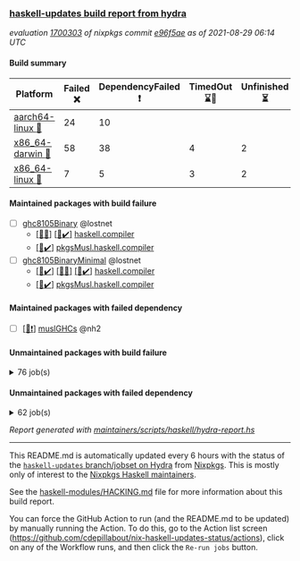 ### [haskell-updates build report from hydra](https://hydra.nixos.org/jobset/nixpkgs/haskell-updates)
*evaluation [1700303](https://hydra.nixos.org/eval/1700303) of nixpkgs commit [e96f5ae](https://github.com/NixOS/nixpkgs/commits/e96f5aea4733f7ad043f95459af47758d9ddb8dd) as of 2021-08-29 06:14 UTC*
#### Build summary

 | Platform | Failed :x: | DependencyFailed :heavy_exclamation_mark: | TimedOut :hourglass::no_entry_sign: | Unfinished :hourglass_flowing_sand: | Success :heavy_check_mark: | 
 | --- | --- | --- | --- | --- | --- | 
 | [aarch64-linux :iphone:](https://hydra.nixos.org/eval/1700303?filter=.aarch64-linux) | 24 | 10 |  |  | 6674 | 
 | [x86_64-darwin :apple:](https://hydra.nixos.org/eval/1700303?filter=.x86_64-darwin) | 58 | 38 | 4 | 2 | 6559 | 
 | [x86_64-linux :penguin:](https://hydra.nixos.org/eval/1700303?filter=.x86_64-linux) | 7 | 5 | 3 | 2 | 6737 | 
#### Maintained packages with build failure
- [ ] [ghc8105Binary](https://hydra.nixos.org/eval/1700303?filter=ghc8105Binary) @lostnet
  - [[:apple::x:]](https://hydra.nixos.org/build/151434656) [[:penguin::heavy_check_mark:]](https://hydra.nixos.org/build/151434636) [haskell.compiler](https://hydra.nixos.org/eval/1700303?filter=haskell.compiler.ghc8105Binary)
  -  [[:penguin::heavy_check_mark:]](https://hydra.nixos.org/build/151434619) [pkgsMusl.haskell.compiler](https://hydra.nixos.org/eval/1700303?filter=pkgsMusl.haskell.compiler.ghc8105Binary)
- [ ] [ghc8105BinaryMinimal](https://hydra.nixos.org/eval/1700303?filter=ghc8105BinaryMinimal) @lostnet
  - [[:iphone::heavy_check_mark:]](https://hydra.nixos.org/build/151434646) [[:apple::x:]](https://hydra.nixos.org/build/151434627) [[:penguin::heavy_check_mark:]](https://hydra.nixos.org/build/151434624) [haskell.compiler](https://hydra.nixos.org/eval/1700303?filter=haskell.compiler.ghc8105BinaryMinimal)
  -   [[:penguin::heavy_check_mark:]](https://hydra.nixos.org/build/151434629) [pkgsMusl.haskell.compiler](https://hydra.nixos.org/eval/1700303?filter=pkgsMusl.haskell.compiler.ghc8105BinaryMinimal)
#### Maintained packages with failed dependency
- [ ] [[:penguin::heavy_exclamation_mark:]](https://hydra.nixos.org/build/151434637) [muslGHCs](https://hydra.nixos.org/eval/1700303?filter=muslGHCs) @nh2
#### Unmaintained packages with build failure
<details><summary>76 job(s) </summary>

- [ ] [[:iphone::heavy_check_mark:]](https://hydra.nixos.org/build/151109171) [[:apple::x:]](https://hydra.nixos.org/build/151094855) [[:penguin::heavy_check_mark:]](https://hydra.nixos.org/build/151093175) [haskellPackages.FractalArt](https://hydra.nixos.org/eval/1700303?filter=haskellPackages.FractalArt) 
- [ ] [[:iphone::x:]](https://hydra.nixos.org/build/151112951) [[:apple::heavy_check_mark:]](https://hydra.nixos.org/build/151098335) [[:penguin::heavy_check_mark:]](https://hydra.nixos.org/build/151097480) [haskellPackages.HsASA](https://hydra.nixos.org/eval/1700303?filter=haskellPackages.HsASA) 
- [ ] [[:iphone::x:]](https://hydra.nixos.org/build/151107342) [[:apple::heavy_check_mark:]](https://hydra.nixos.org/build/151100180) [[:penguin::heavy_check_mark:]](https://hydra.nixos.org/build/151095548) [haskellPackages.OrderedBits](https://hydra.nixos.org/eval/1700303?filter=haskellPackages.OrderedBits) 
- [ ] [[:iphone::x:]](https://hydra.nixos.org/build/151103954) [[:apple::heavy_check_mark:]](https://hydra.nixos.org/build/151111199) [[:penguin::heavy_check_mark:]](https://hydra.nixos.org/build/151100733) [haskellPackages.accelerate-llvm](https://hydra.nixos.org/eval/1700303?filter=haskellPackages.accelerate-llvm) 
- [ ] [[:iphone::x:]](https://hydra.nixos.org/build/151092906) [[:apple::heavy_check_mark:]](https://hydra.nixos.org/build/151107759) [[:penguin::heavy_check_mark:]](https://hydra.nixos.org/build/151106604) [haskellPackages.cdar-mBound](https://hydra.nixos.org/eval/1700303?filter=haskellPackages.cdar-mBound) 
- [ ] [[:iphone::heavy_check_mark:]](https://hydra.nixos.org/build/151100383) [[:apple::x:]](https://hydra.nixos.org/build/151107859) [[:penguin::heavy_check_mark:]](https://hydra.nixos.org/build/151107645) [haskellPackages.chiphunk](https://hydra.nixos.org/eval/1700303?filter=haskellPackages.chiphunk) 
- [ ] [[:iphone::x:]](https://hydra.nixos.org/build/151093869) [[:apple::x:]](https://hydra.nixos.org/build/151100085) [[:penguin::x:]](https://hydra.nixos.org/build/151106334) [haskellPackages.dhall-csv](https://hydra.nixos.org/eval/1700303?filter=haskellPackages.dhall-csv) 
- [ ] [[:iphone::x:]](https://hydra.nixos.org/build/151106209) [[:apple::x:]](https://hydra.nixos.org/build/151099646) [[:penguin::x:]](https://hydra.nixos.org/build/151108624) [haskellPackages.dhall-toml](https://hydra.nixos.org/eval/1700303?filter=haskellPackages.dhall-toml) 
- [ ] [[:iphone::heavy_check_mark:]](https://hydra.nixos.org/build/151093365) [[:apple::x:]](https://hydra.nixos.org/build/151093964) [[:penguin::heavy_check_mark:]](https://hydra.nixos.org/build/151105456) [haskellPackages.di-core](https://hydra.nixos.org/eval/1700303?filter=haskellPackages.di-core) 
- [ ] [[:iphone::heavy_check_mark:]](https://hydra.nixos.org/build/151105473) [[:apple::x:]](https://hydra.nixos.org/build/151093367) [[:penguin::heavy_check_mark:]](https://hydra.nixos.org/build/151104706) [haskellPackages.discount](https://hydra.nixos.org/eval/1700303?filter=haskellPackages.discount) 
- [ ] [[:iphone::heavy_check_mark:]](https://hydra.nixos.org/build/151111984) [[:apple::x:]](https://hydra.nixos.org/build/151102467) [[:penguin::heavy_check_mark:]](https://hydra.nixos.org/build/151093977) [haskellPackages.diskhash](https://hydra.nixos.org/eval/1700303?filter=haskellPackages.diskhash) 
- [ ] [[:iphone::x:]](https://hydra.nixos.org/build/151103531) [[:apple::heavy_check_mark:]](https://hydra.nixos.org/build/151105821) [[:penguin::heavy_check_mark:]](https://hydra.nixos.org/build/151095131) [haskellPackages.dormouse-uri](https://hydra.nixos.org/eval/1700303?filter=haskellPackages.dormouse-uri) 
- [ ] [[:iphone::x:]](https://hydra.nixos.org/build/151100041) [[:apple::x:]](https://hydra.nixos.org/build/151112447) [[:penguin::heavy_check_mark:]](https://hydra.nixos.org/build/151110270) [haskellPackages.easytensor](https://hydra.nixos.org/eval/1700303?filter=haskellPackages.easytensor) 
- [ ] [[:iphone::heavy_check_mark:]](https://hydra.nixos.org/build/151092816) [[:apple::x:]](https://hydra.nixos.org/build/151094208) [[:penguin::heavy_check_mark:]](https://hydra.nixos.org/build/151102910) [haskellPackages.epub-tools](https://hydra.nixos.org/eval/1700303?filter=haskellPackages.epub-tools) 
- [ ] [[:iphone::heavy_check_mark:]](https://hydra.nixos.org/build/151093767) [[:apple::x:]](https://hydra.nixos.org/build/151112857) [[:penguin::heavy_check_mark:]](https://hydra.nixos.org/build/151093184) [haskellPackages.exinst](https://hydra.nixos.org/eval/1700303?filter=haskellPackages.exinst) 
- [ ] [[:iphone::heavy_check_mark:]](https://hydra.nixos.org/build/151093252) [[:apple::x:]](https://hydra.nixos.org/build/151101237) [[:penguin::heavy_check_mark:]](https://hydra.nixos.org/build/151108534) [haskellPackages.float128](https://hydra.nixos.org/eval/1700303?filter=haskellPackages.float128) 
- [ ] [[:iphone::x:]](https://hydra.nixos.org/build/151096171) [[:apple::heavy_check_mark:]](https://hydra.nixos.org/build/151111110) [[:penguin::heavy_check_mark:]](https://hydra.nixos.org/build/151097533) [haskellPackages.freetype2](https://hydra.nixos.org/eval/1700303?filter=haskellPackages.freetype2) 
- [ ] [[:iphone::heavy_check_mark:]](https://hydra.nixos.org/build/151099509) [[:apple::x:]](https://hydra.nixos.org/build/151099008) [[:penguin::heavy_check_mark:]](https://hydra.nixos.org/build/151110070) [haskellPackages.gi-gdkx11](https://hydra.nixos.org/eval/1700303?filter=haskellPackages.gi-gdkx11) 
- [ ] [[:iphone::x:]](https://hydra.nixos.org/build/151096511) [[:penguin::heavy_check_mark:]](https://hydra.nixos.org/build/151101275) [haskellPackages.gnome-keyring](https://hydra.nixos.org/eval/1700303?filter=haskellPackages.gnome-keyring) 
- [ ] [[:iphone::heavy_check_mark:]](https://hydra.nixos.org/build/151104782) [[:apple::x:]](https://hydra.nixos.org/build/151102203) [[:penguin::heavy_check_mark:]](https://hydra.nixos.org/build/151105421) [haskellPackages.gtk-traymanager](https://hydra.nixos.org/eval/1700303?filter=haskellPackages.gtk-traymanager) 
- [ ] [[:iphone::heavy_check_mark:]](https://hydra.nixos.org/build/151101079) [[:apple::x:]](https://hydra.nixos.org/build/151095524) [[:penguin::heavy_check_mark:]](https://hydra.nixos.org/build/151104883) [haskellPackages.hamid](https://hydra.nixos.org/eval/1700303?filter=haskellPackages.hamid) 
- [ ] [[:iphone::heavy_check_mark:]](https://hydra.nixos.org/build/151107964) [[:apple::x:]](https://hydra.nixos.org/build/151110784) [[:penguin::heavy_check_mark:]](https://hydra.nixos.org/build/151112678) [haskellPackages.hid](https://hydra.nixos.org/eval/1700303?filter=haskellPackages.hid) 
- [ ] [[:iphone::heavy_check_mark:]](https://hydra.nixos.org/build/151112451) [[:apple::x:]](https://hydra.nixos.org/build/151100571) [[:penguin::heavy_check_mark:]](https://hydra.nixos.org/build/151097864) [haskellPackages.higher-leveldb](https://hydra.nixos.org/eval/1700303?filter=haskellPackages.higher-leveldb) 
- [ ] [[:iphone::heavy_check_mark:]](https://hydra.nixos.org/build/151096087) [[:apple::x:]](https://hydra.nixos.org/build/151096166) [[:penguin::heavy_check_mark:]](https://hydra.nixos.org/build/151093296) [haskellPackages.highlight](https://hydra.nixos.org/eval/1700303?filter=haskellPackages.highlight) 
- [ ] [[:iphone::heavy_check_mark:]](https://hydra.nixos.org/build/151096863) [[:apple::x:]](https://hydra.nixos.org/build/151096447) [[:penguin::heavy_check_mark:]](https://hydra.nixos.org/build/151109428) [haskellPackages.hmatrix-morpheus](https://hydra.nixos.org/eval/1700303?filter=haskellPackages.hmatrix-morpheus) 
- [ ] [[:iphone::heavy_check_mark:]](https://hydra.nixos.org/build/151094826) [[:apple::x:]](https://hydra.nixos.org/build/151101453) [[:penguin::heavy_check_mark:]](https://hydra.nixos.org/build/151103406) [haskellPackages.hmidi](https://hydra.nixos.org/eval/1700303?filter=haskellPackages.hmidi) 
- [ ] [[:iphone::x:]](https://hydra.nixos.org/build/151093273) [[:apple::heavy_check_mark:]](https://hydra.nixos.org/build/151111306) [[:penguin::heavy_check_mark:]](https://hydra.nixos.org/build/151099836) [haskellPackages.hq](https://hydra.nixos.org/eval/1700303?filter=haskellPackages.hq) 
- [ ] [[:iphone::heavy_check_mark:]](https://hydra.nixos.org/build/151095288) [[:apple::x:]](https://hydra.nixos.org/build/151107247) [[:penguin::heavy_check_mark:]](https://hydra.nixos.org/build/151106651) [haskellPackages.hs](https://hydra.nixos.org/eval/1700303?filter=haskellPackages.hs) 
- [ ] [[:iphone::heavy_check_mark:]](https://hydra.nixos.org/build/151108923) [[:apple::x:]](https://hydra.nixos.org/build/151111281) [[:penguin::heavy_check_mark:]](https://hydra.nixos.org/build/151108946) [haskellPackages.hsshellscript](https://hydra.nixos.org/eval/1700303?filter=haskellPackages.hsshellscript) 
- [ ] [[:iphone::heavy_check_mark:]](https://hydra.nixos.org/build/151107079) [[:apple::x:]](https://hydra.nixos.org/build/151093648) [[:penguin::heavy_check_mark:]](https://hydra.nixos.org/build/151096806) [haskellPackages.hssourceinfo](https://hydra.nixos.org/eval/1700303?filter=haskellPackages.hssourceinfo) 
- [ ] [[:iphone::heavy_check_mark:]](https://hydra.nixos.org/build/151111147) [[:apple::x:]](https://hydra.nixos.org/build/151094415) [[:penguin::heavy_check_mark:]](https://hydra.nixos.org/build/151099013) [haskellPackages.huckleberry](https://hydra.nixos.org/eval/1700303?filter=haskellPackages.huckleberry) 
- [ ] [[:iphone::heavy_check_mark:]](https://hydra.nixos.org/build/151094080) [[:apple::x:]](https://hydra.nixos.org/build/151100889) [[:penguin::heavy_check_mark:]](https://hydra.nixos.org/build/151104900) [haskellPackages.ipcvar](https://hydra.nixos.org/eval/1700303?filter=haskellPackages.ipcvar) 
- [ ] [[:iphone::x:]](https://hydra.nixos.org/build/151103512) [[:apple::x:]](https://hydra.nixos.org/build/151099949) [[:penguin::x:]](https://hydra.nixos.org/build/151109797) [haskellPackages.isocline](https://hydra.nixos.org/eval/1700303?filter=haskellPackages.isocline) 
- [ ] [[:iphone::heavy_check_mark:]](https://hydra.nixos.org/build/151104031) [[:apple::x:]](https://hydra.nixos.org/build/151099975) [[:penguin::heavy_check_mark:]](https://hydra.nixos.org/build/151102381) [haskellPackages.junit-xml](https://hydra.nixos.org/eval/1700303?filter=haskellPackages.junit-xml) 
- [ ] [[:iphone::heavy_check_mark:]](https://hydra.nixos.org/build/151102077) [[:apple::x:]](https://hydra.nixos.org/build/151097961) [[:penguin::heavy_check_mark:]](https://hydra.nixos.org/build/151109431) [haskellPackages.keep-alive](https://hydra.nixos.org/eval/1700303?filter=haskellPackages.keep-alive) 
- [ ] [[:iphone::heavy_check_mark:]](https://hydra.nixos.org/build/151096165) [[:apple::x:]](https://hydra.nixos.org/build/151106297) [[:penguin::heavy_check_mark:]](https://hydra.nixos.org/build/151108581) [haskellPackages.leveldb-haskell-fork](https://hydra.nixos.org/eval/1700303?filter=haskellPackages.leveldb-haskell-fork) 
- [ ] [[:iphone::x:]](https://hydra.nixos.org/build/151095765) [[:apple::heavy_check_mark:]](https://hydra.nixos.org/build/151100885) [[:penguin::heavy_check_mark:]](https://hydra.nixos.org/build/151104787) [haskellPackages.libBF](https://hydra.nixos.org/eval/1700303?filter=haskellPackages.libBF) 
- [ ] [[:iphone::heavy_check_mark:]](https://hydra.nixos.org/build/151095383) [[:apple::x:]](https://hydra.nixos.org/build/151102875) [[:penguin::heavy_check_mark:]](https://hydra.nixos.org/build/151097956) [haskellPackages.loc](https://hydra.nixos.org/eval/1700303?filter=haskellPackages.loc) 
- [ ] [[:iphone::x:]](https://hydra.nixos.org/build/151101239) [[:apple::heavy_check_mark:]](https://hydra.nixos.org/build/151105263) [[:penguin::heavy_check_mark:]](https://hydra.nixos.org/build/151095202) [haskellPackages.long-double](https://hydra.nixos.org/eval/1700303?filter=haskellPackages.long-double) 
- [ ] [[:iphone::heavy_check_mark:]](https://hydra.nixos.org/build/151106906) [[:apple::x:]](https://hydra.nixos.org/build/151106826) [[:penguin::heavy_check_mark:]](https://hydra.nixos.org/build/151112719) [haskellPackages.mediawiki2latex](https://hydra.nixos.org/eval/1700303?filter=haskellPackages.mediawiki2latex) 
- [ ] [[:iphone::heavy_check_mark:]](https://hydra.nixos.org/build/151103079) [[:apple::x:]](https://hydra.nixos.org/build/151099128) [[:penguin::heavy_check_mark:]](https://hydra.nixos.org/build/151106367) [haskellPackages.mercury-api](https://hydra.nixos.org/eval/1700303?filter=haskellPackages.mercury-api) 
- [ ] [[:iphone::heavy_check_mark:]](https://hydra.nixos.org/build/151095102) [[:apple::x:]](https://hydra.nixos.org/build/151103689) [[:penguin::heavy_check_mark:]](https://hydra.nixos.org/build/151101513) [haskellPackages.nano-cryptr](https://hydra.nixos.org/eval/1700303?filter=haskellPackages.nano-cryptr) 
- [ ] [[:iphone::x:]](https://hydra.nixos.org/build/151096500) [[:apple::heavy_check_mark:]](https://hydra.nixos.org/build/151100655) [[:penguin::heavy_check_mark:]](https://hydra.nixos.org/build/151100426) [haskellPackages.nlopt-haskell](https://hydra.nixos.org/eval/1700303?filter=haskellPackages.nlopt-haskell) 
- [ ] [[:iphone::heavy_check_mark:]](https://hydra.nixos.org/build/151107622) [[:apple::x:]](https://hydra.nixos.org/build/151095258) [[:penguin::heavy_check_mark:]](https://hydra.nixos.org/build/151105124) [haskellPackages.opencv](https://hydra.nixos.org/eval/1700303?filter=haskellPackages.opencv) 
- [ ] [[:iphone::heavy_check_mark:]](https://hydra.nixos.org/build/151094935) [[:apple::x:]](https://hydra.nixos.org/build/151100802) [[:penguin::heavy_check_mark:]](https://hydra.nixos.org/build/151093253) [haskellPackages.persistent-pagination](https://hydra.nixos.org/eval/1700303?filter=haskellPackages.persistent-pagination) 
- [ ] [[:iphone::x:]](https://hydra.nixos.org/build/151098743) [[:apple::heavy_check_mark:]](https://hydra.nixos.org/build/151112607) [[:penguin::heavy_check_mark:]](https://hydra.nixos.org/build/151096134) [haskellPackages.picosat](https://hydra.nixos.org/eval/1700303?filter=haskellPackages.picosat) 
- [ ] [[:iphone::heavy_check_mark:]](https://hydra.nixos.org/build/151100352) [[:apple::x:]](https://hydra.nixos.org/build/151110787) [[:penguin::heavy_check_mark:]](https://hydra.nixos.org/build/151111937) [haskellPackages.ping-wrapper](https://hydra.nixos.org/eval/1700303?filter=haskellPackages.ping-wrapper) 
- [ ] [[:iphone::heavy_check_mark:]](https://hydra.nixos.org/build/151100222) [[:apple::x:]](https://hydra.nixos.org/build/151096621) [[:penguin::heavy_check_mark:]](https://hydra.nixos.org/build/151111410) [haskellPackages.pipes-zlib](https://hydra.nixos.org/eval/1700303?filter=haskellPackages.pipes-zlib) 
- [ ] [[:iphone::x:]](https://hydra.nixos.org/build/151100228) [[:apple::heavy_check_mark:]](https://hydra.nixos.org/build/151107911) [[:penguin::heavy_check_mark:]](https://hydra.nixos.org/build/151101577) [haskellPackages.poker](https://hydra.nixos.org/eval/1700303?filter=haskellPackages.poker) 
- [ ] [[:iphone::heavy_check_mark:]](https://hydra.nixos.org/build/151093514) [[:apple::x:]](https://hydra.nixos.org/build/151098169) [[:penguin::heavy_check_mark:]](https://hydra.nixos.org/build/151093570) [haskellPackages.posix-socket](https://hydra.nixos.org/eval/1700303?filter=haskellPackages.posix-socket) 
- [ ] [[:iphone::heavy_check_mark:]](https://hydra.nixos.org/build/151093621) [[:apple::x:]](https://hydra.nixos.org/build/151099564) [[:penguin::heavy_check_mark:]](https://hydra.nixos.org/build/151099454) [haskellPackages.posix-timer](https://hydra.nixos.org/eval/1700303?filter=haskellPackages.posix-timer) 
- [ ] [[:iphone::heavy_check_mark:]](https://hydra.nixos.org/build/151105375) [[:apple::x:]](https://hydra.nixos.org/build/151095004) [[:penguin::heavy_check_mark:]](https://hydra.nixos.org/build/151109340) [haskellPackages.pthread](https://hydra.nixos.org/eval/1700303?filter=haskellPackages.pthread) 
- [ ] [[:iphone::x:]](https://hydra.nixos.org/build/151104712) [[:apple::heavy_check_mark:]](https://hydra.nixos.org/build/151108151) [[:penguin::heavy_check_mark:]](https://hydra.nixos.org/build/151098440) [haskellPackages.ptr-poker](https://hydra.nixos.org/eval/1700303?filter=haskellPackages.ptr-poker) 
- [ ] [[:iphone::heavy_check_mark:]](https://hydra.nixos.org/build/151111437) [[:apple::x:]](https://hydra.nixos.org/build/151109255) [[:penguin::heavy_check_mark:]](https://hydra.nixos.org/build/151097199) [haskellPackages.sandwich-webdriver](https://hydra.nixos.org/eval/1700303?filter=haskellPackages.sandwich-webdriver) 
- [ ] [[:iphone::heavy_check_mark:]](https://hydra.nixos.org/build/151106613) [[:apple::x:]](https://hydra.nixos.org/build/151107110) [[:penguin::heavy_check_mark:]](https://hydra.nixos.org/build/151110185) [haskellPackages.sdp](https://hydra.nixos.org/eval/1700303?filter=haskellPackages.sdp) 
- [ ] [[:iphone::heavy_check_mark:]](https://hydra.nixos.org/build/151104568) [[:apple::x:]](https://hydra.nixos.org/build/151100371) [[:penguin::heavy_check_mark:]](https://hydra.nixos.org/build/151109965) [haskellPackages.select](https://hydra.nixos.org/eval/1700303?filter=haskellPackages.select) 
- [ ] [[:iphone::heavy_check_mark:]](https://hydra.nixos.org/build/151101283) [[:apple::x:]](https://hydra.nixos.org/build/151096172) [[:penguin::heavy_check_mark:]](https://hydra.nixos.org/build/151109353) [haskellPackages.sequence-formats](https://hydra.nixos.org/eval/1700303?filter=haskellPackages.sequence-formats) 
- [ ] [[:iphone::heavy_check_mark:]](https://hydra.nixos.org/build/151103524) [[:apple::x:]](https://hydra.nixos.org/build/151101187) [[:penguin::heavy_check_mark:]](https://hydra.nixos.org/build/151111311) [haskellPackages.shared-memory](https://hydra.nixos.org/eval/1700303?filter=haskellPackages.shared-memory) 
- [ ] [[:iphone::heavy_check_mark:]](https://hydra.nixos.org/build/151100070) [[:apple::heavy_check_mark:]](https://hydra.nixos.org/build/151095691) [[:penguin::x:]](https://hydra.nixos.org/build/151108045) [haskellPackages.squeeze](https://hydra.nixos.org/eval/1700303?filter=haskellPackages.squeeze) 
- [ ] [[:iphone::heavy_check_mark:]](https://hydra.nixos.org/build/151110199) [[:apple::heavy_check_mark:]](https://hydra.nixos.org/build/151107289) [[:penguin::x:]](https://hydra.nixos.org/build/151095417) [haskellPackages.stm-queue](https://hydra.nixos.org/eval/1700303?filter=haskellPackages.stm-queue) 
- [ ] [[:iphone::heavy_check_mark:]](https://hydra.nixos.org/build/151110378) [[:apple::x:]](https://hydra.nixos.org/build/151101357) [[:penguin::heavy_check_mark:]](https://hydra.nixos.org/build/151100946) [haskellPackages.sysinfo](https://hydra.nixos.org/eval/1700303?filter=haskellPackages.sysinfo) 
- [ ] [[:iphone::heavy_check_mark:]](https://hydra.nixos.org/build/151111726) [[:apple::x:]](https://hydra.nixos.org/build/151112480) [[:penguin::heavy_check_mark:]](https://hydra.nixos.org/build/151094721) [haskellPackages.tailfile-hinotify](https://hydra.nixos.org/eval/1700303?filter=haskellPackages.tailfile-hinotify) 
- [ ] [[:iphone::heavy_check_mark:]](https://hydra.nixos.org/build/151111896) [[:apple::x:]](https://hydra.nixos.org/build/151112649) [[:penguin::heavy_check_mark:]](https://hydra.nixos.org/build/151108561) [haskellPackages.thyme](https://hydra.nixos.org/eval/1700303?filter=haskellPackages.thyme) 
- [ ] [[:iphone::x:]](https://hydra.nixos.org/build/151108385) [[:apple::x:]](https://hydra.nixos.org/build/151102016) [[:penguin::x:]](https://hydra.nixos.org/build/151104669) [haskellPackages.ticket-management](https://hydra.nixos.org/eval/1700303?filter=haskellPackages.ticket-management) 
- [ ] [[:iphone::x:]](https://hydra.nixos.org/build/151097518) [[:apple::heavy_check_mark:]](https://hydra.nixos.org/build/151107629) [[:penguin::heavy_check_mark:]](https://hydra.nixos.org/build/151104498) [haskellPackages.type-natural](https://hydra.nixos.org/eval/1700303?filter=haskellPackages.type-natural) 
- [ ] [[:iphone::heavy_check_mark:]](https://hydra.nixos.org/build/151095582) [[:apple::x:]](https://hydra.nixos.org/build/151104344) [[:penguin::heavy_check_mark:]](https://hydra.nixos.org/build/151099596) [haskellPackages.tz](https://hydra.nixos.org/eval/1700303?filter=haskellPackages.tz) 
- [ ] [[:iphone::x:]](https://hydra.nixos.org/build/151109360) [[:apple::heavy_check_mark:]](https://hydra.nixos.org/build/151109409) [[:penguin::heavy_check_mark:]](https://hydra.nixos.org/build/151106683) [haskellPackages.unicode-properties](https://hydra.nixos.org/eval/1700303?filter=haskellPackages.unicode-properties) 
- [ ] [[:iphone::x:]](https://hydra.nixos.org/build/151106781) [[:apple::heavy_check_mark:]](https://hydra.nixos.org/build/151110196) [[:penguin::heavy_check_mark:]](https://hydra.nixos.org/build/151099139) [haskellPackages.wiringPi](https://hydra.nixos.org/eval/1700303?filter=haskellPackages.wiringPi) 
- [ ] [[:iphone::heavy_check_mark:]](https://hydra.nixos.org/build/151094244) [[:apple::x:]](https://hydra.nixos.org/build/151108130) [[:penguin::heavy_check_mark:]](https://hydra.nixos.org/build/151105153) [tests.haskell.writers](https://hydra.nixos.org/eval/1700303?filter=tests.haskell.writers) 
- [ ] [[:iphone::x:]](https://hydra.nixos.org/build/151111140) [[:apple::heavy_check_mark:]](https://hydra.nixos.org/build/151104824) [[:penguin::heavy_check_mark:]](https://hydra.nixos.org/build/151095824) [haskellPackages.x86-64bit](https://hydra.nixos.org/eval/1700303?filter=haskellPackages.x86-64bit) 
- [ ] [[:iphone::heavy_check_mark:]](https://hydra.nixos.org/build/151106440) [[:apple::x:]](https://hydra.nixos.org/build/151099299) [[:penguin::heavy_check_mark:]](https://hydra.nixos.org/build/151104976) [haskellPackages.xmonad-utils](https://hydra.nixos.org/eval/1700303?filter=haskellPackages.xmonad-utils) 
- [ ] [[:iphone::x:]](https://hydra.nixos.org/build/151100815) [[:apple::x:]](https://hydra.nixos.org/build/151094391) [[:penguin::x:]](https://hydra.nixos.org/build/151102611) [haskellPackages.yapb](https://hydra.nixos.org/eval/1700303?filter=haskellPackages.yapb) 
- [ ] [[:iphone::heavy_check_mark:]](https://hydra.nixos.org/build/151109499) [[:apple::x:]](https://hydra.nixos.org/build/151112592) [[:penguin::heavy_check_mark:]](https://hydra.nixos.org/build/151104444) [haskellPackages.yoga](https://hydra.nixos.org/eval/1700303?filter=haskellPackages.yoga) 
- [ ] [[:iphone::heavy_check_mark:]](https://hydra.nixos.org/build/151112280) [[:apple::x:]](https://hydra.nixos.org/build/151104093) [[:penguin::heavy_check_mark:]](https://hydra.nixos.org/build/151093674) [haskellPackages.zip](https://hydra.nixos.org/eval/1700303?filter=haskellPackages.zip) 
- [ ] [[:iphone::heavy_check_mark:]](https://hydra.nixos.org/build/151095652) [[:apple::x:]](https://hydra.nixos.org/build/151112734) [[:penguin::heavy_check_mark:]](https://hydra.nixos.org/build/151102151) [haskellPackages.zot](https://hydra.nixos.org/eval/1700303?filter=haskellPackages.zot) 
- [ ] [[:iphone::heavy_check_mark:]](https://hydra.nixos.org/build/151099343) [[:apple::x:]](https://hydra.nixos.org/build/151095477) [[:penguin::heavy_check_mark:]](https://hydra.nixos.org/build/151093689) [haskellPackages.zxcvbn-c](https://hydra.nixos.org/eval/1700303?filter=haskellPackages.zxcvbn-c) 
</details>

#### Unmaintained packages with failed dependency
<details><summary>62 job(s) </summary>

- [ ] [[:iphone::heavy_exclamation_mark:]](https://hydra.nixos.org/build/151095536) [[:apple::heavy_check_mark:]](https://hydra.nixos.org/build/151110991) [[:penguin::heavy_check_mark:]](https://hydra.nixos.org/build/151093756) [haskellPackages.PrimitiveArray](https://hydra.nixos.org/eval/1700303?filter=haskellPackages.PrimitiveArray) 
- [ ] [[:iphone::heavy_check_mark:]](https://hydra.nixos.org/build/151108453) [[:apple::heavy_exclamation_mark:]](https://hydra.nixos.org/build/151100007) [[:penguin::heavy_check_mark:]](https://hydra.nixos.org/build/151100470) [haskellPackages.antiope-es](https://hydra.nixos.org/eval/1700303?filter=haskellPackages.antiope-es) 
- [ ] [[:iphone::heavy_check_mark:]](https://hydra.nixos.org/build/151095305) [[:apple::heavy_exclamation_mark:]](https://hydra.nixos.org/build/151108027) [[:penguin::heavy_check_mark:]](https://hydra.nixos.org/build/151100389) [haskellPackages.di](https://hydra.nixos.org/eval/1700303?filter=haskellPackages.di) 
- [ ] [[:iphone::heavy_check_mark:]](https://hydra.nixos.org/build/151103909) [[:apple::heavy_exclamation_mark:]](https://hydra.nixos.org/build/151098998) [[:penguin::heavy_check_mark:]](https://hydra.nixos.org/build/151096471) [haskellPackages.di-df1](https://hydra.nixos.org/eval/1700303?filter=haskellPackages.di-df1) 
- [ ] [[:iphone::heavy_check_mark:]](https://hydra.nixos.org/build/151098131) [[:apple::heavy_exclamation_mark:]](https://hydra.nixos.org/build/151094804) [[:penguin::heavy_check_mark:]](https://hydra.nixos.org/build/151094128) [haskellPackages.di-handle](https://hydra.nixos.org/eval/1700303?filter=haskellPackages.di-handle) 
- [ ] [[:iphone::heavy_check_mark:]](https://hydra.nixos.org/build/151110220) [[:apple::heavy_exclamation_mark:]](https://hydra.nixos.org/build/151099834) [[:penguin::heavy_check_mark:]](https://hydra.nixos.org/build/151097752) [haskellPackages.di-monad](https://hydra.nixos.org/eval/1700303?filter=haskellPackages.di-monad) 
- [ ] [[:iphone::heavy_exclamation_mark:]](https://hydra.nixos.org/build/151098305) [[:apple::heavy_check_mark:]](https://hydra.nixos.org/build/151093388) [[:penguin::heavy_check_mark:]](https://hydra.nixos.org/build/151103020) [haskellPackages.dormouse-client](https://hydra.nixos.org/eval/1700303?filter=haskellPackages.dormouse-client) 
- [ ] [[:iphone::heavy_exclamation_mark:]](https://hydra.nixos.org/build/151101680) [[:apple::heavy_exclamation_mark:]](https://hydra.nixos.org/build/151109610) [[:penguin::heavy_check_mark:]](https://hydra.nixos.org/build/151099921) [haskellPackages.easytensor-vulkan](https://hydra.nixos.org/eval/1700303?filter=haskellPackages.easytensor-vulkan) 
- [ ] [[:iphone::heavy_check_mark:]](https://hydra.nixos.org/build/151093415) [[:apple::heavy_exclamation_mark:]](https://hydra.nixos.org/build/151108554) [[:penguin::heavy_check_mark:]](https://hydra.nixos.org/build/151105986) [haskellPackages.exinst-aeson](https://hydra.nixos.org/eval/1700303?filter=haskellPackages.exinst-aeson) 
- [ ] [[:iphone::heavy_check_mark:]](https://hydra.nixos.org/build/151109101) [[:apple::heavy_exclamation_mark:]](https://hydra.nixos.org/build/151103397) [[:penguin::heavy_check_mark:]](https://hydra.nixos.org/build/151112489) [haskellPackages.exinst-bytes](https://hydra.nixos.org/eval/1700303?filter=haskellPackages.exinst-bytes) 
- [ ] [[:iphone::heavy_check_mark:]](https://hydra.nixos.org/build/151106351) [[:apple::heavy_exclamation_mark:]](https://hydra.nixos.org/build/151106894) [[:penguin::heavy_check_mark:]](https://hydra.nixos.org/build/151108434) [haskellPackages.exinst-cereal](https://hydra.nixos.org/eval/1700303?filter=haskellPackages.exinst-cereal) 
- [ ] [[:iphone::heavy_check_mark:]](https://hydra.nixos.org/build/151112383) [[:apple::heavy_exclamation_mark:]](https://hydra.nixos.org/build/151102253) [[:penguin::heavy_check_mark:]](https://hydra.nixos.org/build/151094873) [haskellPackages.exinst-serialise](https://hydra.nixos.org/eval/1700303?filter=haskellPackages.exinst-serialise) 
- [ ] [[:iphone::heavy_check_mark:]](https://hydra.nixos.org/build/151107986) [[:apple::heavy_exclamation_mark:]](https://hydra.nixos.org/build/151096793) [[:penguin::heavy_check_mark:]](https://hydra.nixos.org/build/151111524) [haskellPackages.fastparser](https://hydra.nixos.org/eval/1700303?filter=haskellPackages.fastparser) 
- [ ] [hello](https://hydra.nixos.org/eval/1700303?filter=hello) 
  - [[:iphone::heavy_check_mark:]](https://hydra.nixos.org/build/151107384) [[:apple::heavy_check_mark:]](https://hydra.nixos.org/build/151105992) [[:penguin::heavy_check_mark:]](https://hydra.nixos.org/build/151097109) [haskellPackages](https://hydra.nixos.org/eval/1700303?filter=haskellPackages.hello)
  -   [[:penguin::heavy_exclamation_mark:]](https://hydra.nixos.org/build/151434650) [pkgsMusl.haskellPackages](https://hydra.nixos.org/eval/1700303?filter=pkgsMusl.haskellPackages.hello)
  -   [[:penguin::heavy_check_mark:]](https://hydra.nixos.org/build/151101899) [pkgsStatic.haskell.packages.integer-simple.ghc8107](https://hydra.nixos.org/eval/1700303?filter=pkgsStatic.haskell.packages.integer-simple.ghc8107.hello)
- [ ] [[:iphone::heavy_exclamation_mark:]](https://hydra.nixos.org/build/151110069) [[:apple::heavy_check_mark:]](https://hydra.nixos.org/build/151111582) [[:penguin::heavy_check_mark:]](https://hydra.nixos.org/build/151111971) [haskellPackages.hmatrix-nlopt](https://hydra.nixos.org/eval/1700303?filter=haskellPackages.hmatrix-nlopt) 
- [ ] [[:iphone::heavy_exclamation_mark:]](https://hydra.nixos.org/build/151103181) [[:apple::heavy_check_mark:]](https://hydra.nixos.org/build/151098609) [[:penguin::heavy_check_mark:]](https://hydra.nixos.org/build/151102107) [haskellPackages.jsonifier](https://hydra.nixos.org/eval/1700303?filter=haskellPackages.jsonifier) 
- [ ] [[:iphone::heavy_check_mark:]](https://hydra.nixos.org/build/151098814) [[:apple::heavy_exclamation_mark:]](https://hydra.nixos.org/build/151103484) [[:penguin::heavy_check_mark:]](https://hydra.nixos.org/build/151098861) [haskellPackages.keenser](https://hydra.nixos.org/eval/1700303?filter=haskellPackages.keenser) 
- [ ] [lens](https://hydra.nixos.org/eval/1700303?filter=lens) 
  - [[:iphone::heavy_check_mark:]](https://hydra.nixos.org/build/151100433) [[:apple::heavy_check_mark:]](https://hydra.nixos.org/build/151098337) [[:penguin::heavy_check_mark:]](https://hydra.nixos.org/build/151110145) [haskellPackages](https://hydra.nixos.org/eval/1700303?filter=haskellPackages.lens)
  -   [[:penguin::heavy_exclamation_mark:]](https://hydra.nixos.org/build/151434652) [pkgsMusl.haskellPackages](https://hydra.nixos.org/eval/1700303?filter=pkgsMusl.haskellPackages.lens)
  -   [[:penguin::heavy_check_mark:]](https://hydra.nixos.org/build/151100711) [pkgsStatic.haskell.packages.integer-simple.ghc8107](https://hydra.nixos.org/eval/1700303?filter=pkgsStatic.haskell.packages.integer-simple.ghc8107.lens)
- [ ] [[:iphone::heavy_check_mark:]](https://hydra.nixos.org/build/151099431) [[:apple::heavy_exclamation_mark:]](https://hydra.nixos.org/build/151101542) [[:penguin::heavy_check_mark:]](https://hydra.nixos.org/build/151098901) [haskellPackages.moto](https://hydra.nixos.org/eval/1700303?filter=haskellPackages.moto) 
- [ ] [[:iphone::heavy_check_mark:]](https://hydra.nixos.org/build/151094385) [[:apple::heavy_exclamation_mark:]](https://hydra.nixos.org/build/151104144) [[:penguin::heavy_check_mark:]](https://hydra.nixos.org/build/151094680) [haskellPackages.nri-env-parser](https://hydra.nixos.org/eval/1700303?filter=haskellPackages.nri-env-parser) 
- [ ] [[:iphone::heavy_check_mark:]](https://hydra.nixos.org/build/151111784) [[:apple::heavy_exclamation_mark:]](https://hydra.nixos.org/build/151109455) [[:penguin::heavy_check_mark:]](https://hydra.nixos.org/build/151098538) [haskellPackages.nri-http](https://hydra.nixos.org/eval/1700303?filter=haskellPackages.nri-http) 
- [ ] [[:iphone::heavy_check_mark:]](https://hydra.nixos.org/build/151109698) [[:apple::heavy_exclamation_mark:]](https://hydra.nixos.org/build/151104984) [[:penguin::heavy_check_mark:]](https://hydra.nixos.org/build/151099184) [haskellPackages.nri-observability](https://hydra.nixos.org/eval/1700303?filter=haskellPackages.nri-observability) 
- [ ] [[:iphone::heavy_check_mark:]](https://hydra.nixos.org/build/151104320) [[:apple::heavy_exclamation_mark:]](https://hydra.nixos.org/build/151097081) [[:penguin::heavy_check_mark:]](https://hydra.nixos.org/build/151097826) [haskellPackages.nri-prelude](https://hydra.nixos.org/eval/1700303?filter=haskellPackages.nri-prelude) 
- [ ] [[:iphone::heavy_check_mark:]](https://hydra.nixos.org/build/151103249) [[:apple::heavy_exclamation_mark:]](https://hydra.nixos.org/build/151106398) [[:penguin::heavy_check_mark:]](https://hydra.nixos.org/build/151099328) [haskellPackages.nri-redis](https://hydra.nixos.org/eval/1700303?filter=haskellPackages.nri-redis) 
- [ ] [[:iphone::heavy_check_mark:]](https://hydra.nixos.org/build/151094363) [[:apple::heavy_exclamation_mark:]](https://hydra.nixos.org/build/151107899) [[:penguin::heavy_check_mark:]](https://hydra.nixos.org/build/151109555) [haskellPackages.nri-test-encoding](https://hydra.nixos.org/eval/1700303?filter=haskellPackages.nri-test-encoding) 
- [ ] [[:iphone::heavy_check_mark:]](https://hydra.nixos.org/build/151101543) [[:apple::heavy_exclamation_mark:]](https://hydra.nixos.org/build/151099246) [[:penguin::heavy_check_mark:]](https://hydra.nixos.org/build/151107438) [haskellPackages.opencv-extra](https://hydra.nixos.org/eval/1700303?filter=haskellPackages.opencv-extra) 
- [ ] [[:iphone::heavy_exclamation_mark:]](https://hydra.nixos.org/build/151096373) [[:apple::heavy_check_mark:]](https://hydra.nixos.org/build/151098876) [[:penguin::heavy_check_mark:]](https://hydra.nixos.org/build/151107582) [haskellPackages.opentelemetry-extra](https://hydra.nixos.org/eval/1700303?filter=haskellPackages.opentelemetry-extra) 
- [ ] [[:iphone::heavy_exclamation_mark:]](https://hydra.nixos.org/build/151099160) [[:apple::heavy_check_mark:]](https://hydra.nixos.org/build/151094823) [[:penguin::heavy_check_mark:]](https://hydra.nixos.org/build/151101674) [haskellPackages.opentelemetry-lightstep](https://hydra.nixos.org/eval/1700303?filter=haskellPackages.opentelemetry-lightstep) 
- [ ] [[:iphone::heavy_check_mark:]](https://hydra.nixos.org/build/151109091) [[:apple::heavy_exclamation_mark:]](https://hydra.nixos.org/build/151110591) [[:penguin::heavy_check_mark:]](https://hydra.nixos.org/build/151097748) [haskellPackages.orgmode-parse](https://hydra.nixos.org/eval/1700303?filter=haskellPackages.orgmode-parse) 
- [ ] [[:iphone::heavy_check_mark:]](https://hydra.nixos.org/build/151112561) [[:apple::heavy_exclamation_mark:]](https://hydra.nixos.org/build/151110043) [[:penguin::heavy_check_mark:]](https://hydra.nixos.org/build/151101181) [haskellPackages.orgstat](https://hydra.nixos.org/eval/1700303?filter=haskellPackages.orgstat) 
- [ ] [[:iphone::heavy_check_mark:]](https://hydra.nixos.org/build/151112917) [[:apple::heavy_exclamation_mark:]](https://hydra.nixos.org/build/151107464) [[:penguin::heavy_check_mark:]](https://hydra.nixos.org/build/151111309) [haskellPackages.postgresql-replicant](https://hydra.nixos.org/eval/1700303?filter=haskellPackages.postgresql-replicant) 
- [ ] [[:iphone::heavy_check_mark:]](https://hydra.nixos.org/build/151109067) [[:apple::heavy_exclamation_mark:]](https://hydra.nixos.org/build/151100097) [[:penguin::heavy_check_mark:]](https://hydra.nixos.org/build/151102698) [haskellPackages.pretty-diff](https://hydra.nixos.org/eval/1700303?filter=haskellPackages.pretty-diff) 
- [ ] [random](https://hydra.nixos.org/eval/1700303?filter=random) 
  - [[:iphone::heavy_check_mark:]](https://hydra.nixos.org/build/151105885) [[:apple::heavy_check_mark:]](https://hydra.nixos.org/build/151111556) [[:penguin::heavy_check_mark:]](https://hydra.nixos.org/build/151097124) [haskellPackages](https://hydra.nixos.org/eval/1700303?filter=haskellPackages.random)
  -   [[:penguin::heavy_exclamation_mark:]](https://hydra.nixos.org/build/151434634) [pkgsMusl.haskellPackages](https://hydra.nixos.org/eval/1700303?filter=pkgsMusl.haskellPackages.random)
  -   [[:penguin::heavy_check_mark:]](https://hydra.nixos.org/build/151100460) [pkgsStatic.haskell.packages.integer-simple.ghc8107](https://hydra.nixos.org/eval/1700303?filter=pkgsStatic.haskell.packages.integer-simple.ghc8107.random)
- [ ] [[:iphone::heavy_exclamation_mark:]](https://hydra.nixos.org/build/151111121) [[:apple::heavy_check_mark:]](https://hydra.nixos.org/build/151106521) [[:penguin::heavy_check_mark:]](https://hydra.nixos.org/build/151110791) [haskellPackages.rounded](https://hydra.nixos.org/eval/1700303?filter=haskellPackages.rounded) 
- [ ] [[:iphone::heavy_check_mark:]](https://hydra.nixos.org/build/151102286) [[:apple::heavy_exclamation_mark:]](https://hydra.nixos.org/build/151101026) [[:penguin::heavy_check_mark:]](https://hydra.nixos.org/build/151100350) [haskellPackages.scan-metadata](https://hydra.nixos.org/eval/1700303?filter=haskellPackages.scan-metadata) 
- [ ] [[:iphone::heavy_check_mark:]](https://hydra.nixos.org/build/151101298) [[:apple::heavy_exclamation_mark:]](https://hydra.nixos.org/build/151103419) [[:penguin::heavy_check_mark:]](https://hydra.nixos.org/build/151100761) [haskellPackages.sdp-binary](https://hydra.nixos.org/eval/1700303?filter=haskellPackages.sdp-binary) 
- [ ] [[:iphone::heavy_check_mark:]](https://hydra.nixos.org/build/151107276) [[:apple::heavy_exclamation_mark:]](https://hydra.nixos.org/build/151096709) [[:penguin::heavy_check_mark:]](https://hydra.nixos.org/build/151101675) [haskellPackages.sdp-deepseq](https://hydra.nixos.org/eval/1700303?filter=haskellPackages.sdp-deepseq) 
- [ ] [[:iphone::heavy_check_mark:]](https://hydra.nixos.org/build/151099211) [[:apple::heavy_exclamation_mark:]](https://hydra.nixos.org/build/151110562) [[:penguin::heavy_check_mark:]](https://hydra.nixos.org/build/151105502) [haskellPackages.sdp-hashable](https://hydra.nixos.org/eval/1700303?filter=haskellPackages.sdp-hashable) 
- [ ] [[:iphone::heavy_check_mark:]](https://hydra.nixos.org/build/151111628) [[:apple::heavy_exclamation_mark:]](https://hydra.nixos.org/build/151110842) [[:penguin::heavy_check_mark:]](https://hydra.nixos.org/build/151098079) [haskellPackages.sdp-io](https://hydra.nixos.org/eval/1700303?filter=haskellPackages.sdp-io) 
- [ ] [[:iphone::heavy_check_mark:]](https://hydra.nixos.org/build/151112384) [[:apple::heavy_exclamation_mark:]](https://hydra.nixos.org/build/151098525) [[:penguin::heavy_check_mark:]](https://hydra.nixos.org/build/151102214) [haskellPackages.sdp-quickcheck](https://hydra.nixos.org/eval/1700303?filter=haskellPackages.sdp-quickcheck) 
- [ ] [[:iphone::heavy_check_mark:]](https://hydra.nixos.org/build/151107146) [[:apple::heavy_exclamation_mark:]](https://hydra.nixos.org/build/151100336) [[:penguin::heavy_check_mark:]](https://hydra.nixos.org/build/151102631) [haskellPackages.sdp4bytestring](https://hydra.nixos.org/eval/1700303?filter=haskellPackages.sdp4bytestring) 
- [ ] [[:iphone::heavy_check_mark:]](https://hydra.nixos.org/build/151096513) [[:apple::heavy_exclamation_mark:]](https://hydra.nixos.org/build/151105197) [[:penguin::heavy_check_mark:]](https://hydra.nixos.org/build/151096151) [haskellPackages.sdp4text](https://hydra.nixos.org/eval/1700303?filter=haskellPackages.sdp4text) 
- [ ] [[:iphone::heavy_check_mark:]](https://hydra.nixos.org/build/151105550) [[:apple::heavy_exclamation_mark:]](https://hydra.nixos.org/build/151107744) [[:penguin::heavy_check_mark:]](https://hydra.nixos.org/build/151093239) [haskellPackages.sdp4unordered](https://hydra.nixos.org/eval/1700303?filter=haskellPackages.sdp4unordered) 
- [ ] [[:iphone::heavy_check_mark:]](https://hydra.nixos.org/build/151093600) [[:apple::heavy_exclamation_mark:]](https://hydra.nixos.org/build/151102126) [[:penguin::heavy_check_mark:]](https://hydra.nixos.org/build/151094668) [haskellPackages.sdp4vector](https://hydra.nixos.org/eval/1700303?filter=haskellPackages.sdp4vector) 
- [ ] [[:iphone::heavy_check_mark:]](https://hydra.nixos.org/build/151111563) [[:apple::heavy_exclamation_mark:]](https://hydra.nixos.org/build/151106484) [[:penguin::heavy_check_mark:]](https://hydra.nixos.org/build/151109729) [haskellPackages.sequenceTools](https://hydra.nixos.org/eval/1700303?filter=haskellPackages.sequenceTools) 
- [ ] [[:iphone::heavy_exclamation_mark:]](https://hydra.nixos.org/build/151093132) [[:apple::heavy_check_mark:]](https://hydra.nixos.org/build/151102445) [[:penguin::heavy_check_mark:]](https://hydra.nixos.org/build/151096747) [haskellPackages.sized](https://hydra.nixos.org/eval/1700303?filter=haskellPackages.sized) 
- [ ] [[:iphone::heavy_check_mark:]](https://hydra.nixos.org/build/151105542) [[:apple::heavy_check_mark:]](https://hydra.nixos.org/build/151105684) [[:penguin::heavy_exclamation_mark:]](https://hydra.nixos.org/build/151097167) [haskellPackages.stm-actor](https://hydra.nixos.org/eval/1700303?filter=haskellPackages.stm-actor) 
- [ ] [taskell](https://hydra.nixos.org/eval/1700303?filter=taskell) 
  - [[:iphone::heavy_check_mark:]](https://hydra.nixos.org/build/151108813) [[:apple::heavy_exclamation_mark:]](https://hydra.nixos.org/build/151104459) [[:penguin::heavy_check_mark:]](https://hydra.nixos.org/build/151105429) [toplevel](https://hydra.nixos.org/eval/1700303?filter=taskell)
  - [[:iphone::heavy_check_mark:]](https://hydra.nixos.org/build/151108486) [[:apple::heavy_exclamation_mark:]](https://hydra.nixos.org/build/151104177) [[:penguin::heavy_check_mark:]](https://hydra.nixos.org/build/151102368) [haskellPackages](https://hydra.nixos.org/eval/1700303?filter=haskellPackages.taskell)
- [ ] [[:iphone::heavy_check_mark:]](https://hydra.nixos.org/build/151095635) [[:apple::heavy_exclamation_mark:]](https://hydra.nixos.org/build/151111699) [[:penguin::heavy_check_mark:]](https://hydra.nixos.org/build/151095294) [haskellPackages.tasty-test-reporter](https://hydra.nixos.org/eval/1700303?filter=haskellPackages.tasty-test-reporter) 
- [ ] [[:iphone::heavy_exclamation_mark:]](https://hydra.nixos.org/build/151111597) [[:apple::heavy_check_mark:]](https://hydra.nixos.org/build/151094923) [[:penguin::heavy_check_mark:]](https://hydra.nixos.org/build/151097651) [haskellPackages.unicode-names](https://hydra.nixos.org/eval/1700303?filter=haskellPackages.unicode-names) 
- [ ] [[:iphone::heavy_check_mark:]](https://hydra.nixos.org/build/151112180) [[:apple::heavy_exclamation_mark:]](https://hydra.nixos.org/build/151099327) [[:penguin::heavy_check_mark:]](https://hydra.nixos.org/build/151094160) [haskellPackages.xbattbar](https://hydra.nixos.org/eval/1700303?filter=haskellPackages.xbattbar) 
</details>

*Report generated with [maintainers/scripts/haskell/hydra-report.hs](https://github.com/NixOS/nixpkgs/blob/haskell-updates/maintainers/scripts/haskell/hydra-report.sh)*


----------------------------------------------------------------------

This README.md is automatically updated every 6 hours with the status of the
[`haskell-updates` branch/jobset on Hydra](https://hydra.nixos.org/jobset/nixpkgs/haskell-updates)
from [Nixpkgs](https://github.com/NixOS/nixpkgs).  This is mostly only of
interest to the [Nixpkgs Haskell maintainers](https://github.com/orgs/NixOS/teams/haskell).

See the
[haskell-modules/HACKING.md](https://github.com/NixOS/nixpkgs/blob/haskell-updates/pkgs/development/haskell-modules/HACKING.md)
file for more information about this build report.

You can force the GitHub Action to run (and the README.md to be updated) by
manually running the Action.  To do this, go to the Action list screen
(https://github.com/cdepillabout/nix-haskell-updates-status/actions),
click on any of the Workflow runs, and then click the `Re-run jobs` button.
